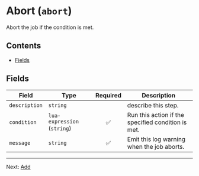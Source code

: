 # Abort (`abort`)

Abort the job if the condition is met.


## Contents

- [Fields](#fields)




## Fields


| Field | Type | Required | Description |
|---|---|:---:|---|
| `description` | `string` |  | describe this step. |
| `condition` | `lua-expression` (`string`) | ✅ | Run this action if the specified condition is met. |
| `message` | `string` | ✅ | Emit this log warning when the job aborts. |








---

Next: [Add](add.md)  
